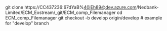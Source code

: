 git clone https://CC437236:67dYaB%40jEh89@dev.azure.com/Nedbank-Limited/ECM_Exstream/_git/ECM_comp_Filemanager
cd ECM_comp_Filemanager
git checkout -b develop origin/develop   # example for "develop" branch
